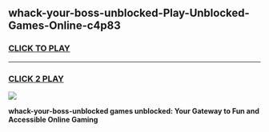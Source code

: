
## whack-your-boss-unblocked-Play-Unblocked-Games-Online-c4p83
<h3>
<a href="https://premium76.site?title=whack-your-boss-unblocked&ref=25A">CLICK TO PLAY</a></h3>
<hr>

<h3>
<a href="https://premium76.site?title=whack-your-boss-unblocked&ref=25A">CLICK 2 PLAY</a>
  
</h3>

<a href="https://premium76.site?title=whack-your-boss-unblocked&ref=25A"><img src="https://clearcache.store/games.png"></a>


**whack-your-boss-unblocked games unblocked: Your Gateway to Fun and Accessible Online Gaming**
